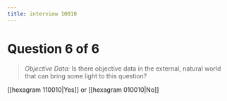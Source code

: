 ```yaml
---
title: interview 10010
---
```

# Question 6 of 6
> *Objective Data:* Is there objective data in the external, natural world that can bring some light to this question?

[[hexagram 110010|Yes]] or [[hexagram 010010|No]] 